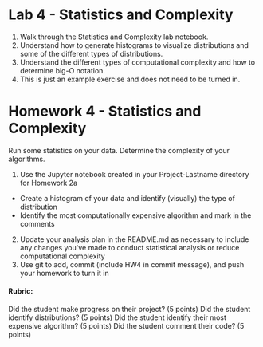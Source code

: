 # Lab 4 - Statistics and Complexity

1. Walk through the Statistics and Complexity lab notebook.
2. Understand how to generate histograms to visualize distributions and some of the different types of distributions.
3. Understand the different types of computational complexity and how to determine big-O notation.
4. This is just an example exercise and does not need to be turned in.


# Homework 4 - Statistics and Complexity

Run some statistics on your data. Determine the complexity of your algorithms.  

1. Use the Jupyter notebook created in your Project-Lastname directory for Homework 2a
 - Create a histogram of your data and identify (visually) the type of distribution
 - Identify the most computationally expensive algorithm and mark in the comments
2. Update your analysis plan in the README.md as necessary to include any changes you've made to conduct statistical analysis or reduce computational complexity
3. Use git to add, commit (include HW4 in commit message), and push your homework to turn it in

#### Rubric:
Did the student make progress on their project? (5 points)
Did the student identify distributions? (5 points)
Did the student identify their most expensive algorithm? (5 points)
Did the student comment their code? (5 points)

